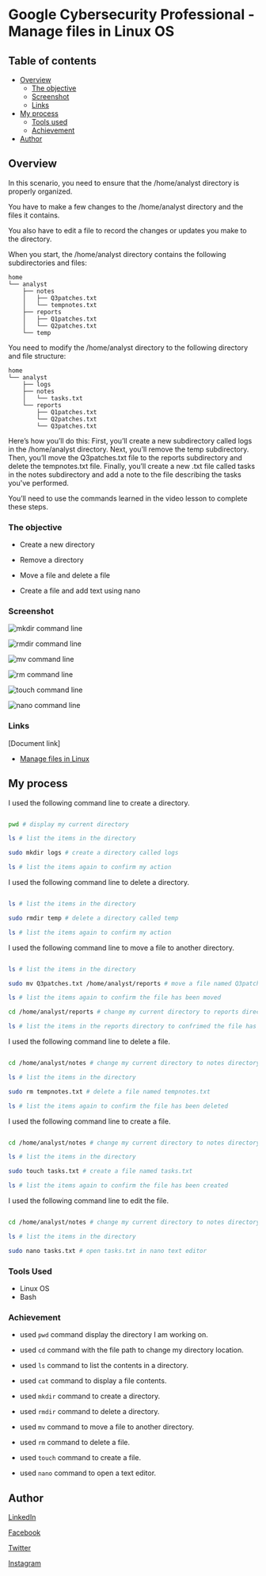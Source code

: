 # Google Cybersecurity Professional - Manage files in Linux OS

## Table of contents

- [Overview](#overview)
  - [The objective](#the-objective)
  - [Screenshot](#screenshot)
  - [Links](#links)
- [My process](#my-process)
  - [Tools used](#tools-used)
  - [Achievement](#achievement)
- [Author](#author)

## Overview

In this scenario, you need to ensure that the /home/analyst directory is properly organized.

You have to make a few changes to the /home/analyst directory and the files it contains.

You also have to edit a file to record the changes or updates you make to the directory.

When you start, the /home/analyst directory contains the following subdirectories and files:

    home
    └── analyst
        ├── notes
        │   ├── Q3patches.txt
        │   └── tempnotes.txt
        ├── reports
        │   ├── Q1patches.txt
        │   └── Q2patches.txt
        └── temp

You need to modify the /home/analyst directory to the following directory and file structure:

    home
    └── analyst
        ├── logs
        ├── notes
        │   └── tasks.txt
        └── reports
            ├── Q1patches.txt
            └── Q2patches.txt
            └── Q3patches.txt

Here’s how you’ll do this: First, you’ll create a new subdirectory called logs in the /home/analyst directory. Next, you’ll remove the temp subdirectory. Then, you’ll move the Q3patches.txt file to the reports subdirectory and delete the tempnotes.txt file. Finally, you’ll create a new .txt file called tasks in the notes subdirectory and add a note to the file describing the tasks you've performed.

You’ll need to use the commands learned in the video lesson to complete these steps.

### The objective

- Create a new directory

- Remove a directory

- Move a file and delete a file

- Create a file and add text using nano

### Screenshot

![mkdir command line](../Image/Manage%20files/mkdir.png)

![rmdir command line](../Image/Manage%20files/rmdir.png)

![mv command line](../Image/Manage%20files/mv.png)

![rm command line](../Image/Manage%20files/rm.png)

![touch command line](../Image/Manage%20files/touch.png)

![nano command line](../Image/Manage%20files/nano.png)

### Links

[Document link]

- [Manage files in Linux](https://docs.google.com/document/d/1m6VMXOVFDKZXI28ILJ_JOekLq1hPPyAMqsZ4Y38y14Q/edit?usp=drive_link)

## My process

I used the following command line to create a directory.

```bash

pwd # display my current directory

ls # list the items in the directory

sudo mkdir logs # create a directory called logs

ls # list the items again to confirm my action

```

I used the following command line to delete a directory.

```bash

ls # list the items in the directory

sudo rmdir temp # delete a directory called temp

ls # list the items again to confirm my action

```

I used the following command line to move a file to another directory.

```bash

ls # list the items in the directory

sudo mv Q3patches.txt /home/analyst/reports # move a file named Q3patches.txt to reports directory

ls # list the items again to confirm the file has been moved

cd /home/analyst/reports # change my current directory to reports directory

ls # list the items in the reports directory to confrimed the file has been moved here

```

I used the following command line to delete a file.

```bash

cd /home/analyst/notes # change my current directory to notes directory

ls # list the items in the directory

sudo rm tempnotes.txt # delete a file named tempnotes.txt

ls # list the items again to confirm the file has been deleted

```

I used the following command line to create a file.

```bash

cd /home/analyst/notes # change my current directory to notes directory

ls # list the items in the directory

sudo touch tasks.txt # create a file named tasks.txt

ls # list the items again to confirm the file has been created

```

I used the following command line to edit the file.

```bash

cd /home/analyst/notes # change my current directory to notes directory

ls # list the items in the directory

sudo nano tasks.txt # open tasks.txt in nano text editor

```

### Tools Used

- Linux OS
- Bash

### Achievement

- used ``` pwd ``` command  display the directory I am working on.

- used ``` cd ``` command with the file path to change my directory location.

- used ``` ls ``` command to list the contents in a directory.

- used ``` cat ``` command to display a file contents.

- used ``` mkdir ``` command to create a directory.

- used ``` rmdir ``` command to delete a directory.

- used ``` mv ``` command to move a file to another directory.

- used ``` rm ``` command to delete a file.

- used ``` touch ``` command to create a file.

- used ``` nano ``` command to open a text editor.

## Author

[LinkedIn](www.linkedin.com/in/olagoke-holo)

[Facebook](https://web.facebook.com/olagoke.holo.3/)

[Twitter](https://twitter.com/olarragoken)

[Instagram](https://www.instagram.com/holoolagoke/)
